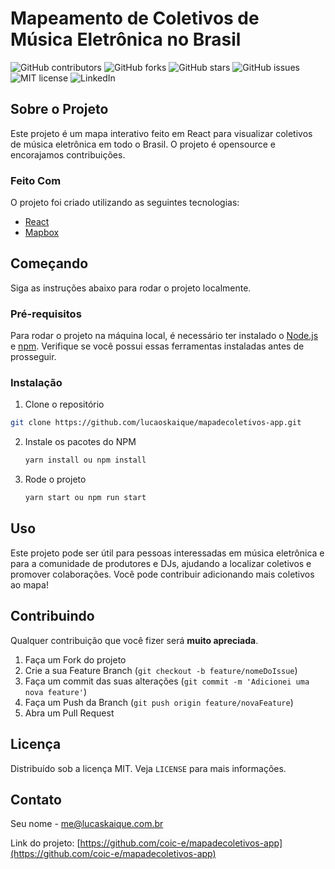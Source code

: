 # Mapeamento de Coletivos de Música Eletrônica no Brasil

![GitHub contributors](https://img.shields.io/github/contributors/lucaoskaique/mapadecoletivos-app)
![GitHub forks](https://img.shields.io/github/forks/coic-e/mapadecoletivos-app)
![GitHub stars](https://img.shields.io/github/stars/coic-e/mapadecoletivos-app)
![GitHub issues](https://img.shields.io/github/issues/coic-e/mapadecoletivos-app)
![MIT license](https://img.shields.io/github/license/coic-e/mapadecoletivos-app)
![LinkedIn](https://img.shields.io/badge/-LinkedIn-black.svg?style=flat-square&logo=linkedin&colorB=555)

## Sobre o Projeto

Este projeto é um mapa interativo feito em React para visualizar coletivos de música eletrônica em todo o Brasil. O projeto é opensource e encorajamos contribuições.

### Feito Com

O projeto foi criado utilizando as seguintes tecnologias:

* [React](https://pt-br.reactjs.org/)
* [Mapbox](https://www.mapbox.com/)

## Começando

Siga as instruções abaixo para rodar o projeto localmente.

### Pré-requisitos

Para rodar o projeto na máquina local, é necessário ter instalado o [Node.js](https://nodejs.org/) e [npm](https://www.npmjs.com/). Verifique se você possui essas ferramentas instaladas antes de prosseguir.

### Instalação

1.  Clone o repositório
   ```sh
   git clone https://github.com/lucaoskaique/mapadecoletivos-app.git
   ```
2. Instale os pacotes do NPM
   ```sh
   yarn install ou npm install
   ```
3. Rode o projeto
   ```sh
   yarn start ou npm run start
   ```

## Uso

Este projeto pode ser útil para pessoas interessadas em música eletrônica e para a comunidade de produtores e DJs, ajudando a localizar coletivos e promover colaborações. Você pode contribuir adicionando mais coletivos ao mapa!

## Contribuindo

Qualquer contribuição que você fizer será **muito apreciada**.

1. Faça um Fork do projeto
2. Crie a sua Feature Branch (`git checkout -b feature/nomeDoIssue`)
3. Faça um commit das suas alterações (`git commit -m 'Adicionei uma nova feature'`)
4. Faça um Push da Branch (`git push origin feature/novaFeature`)
5. Abra um Pull Request

## Licença

Distribuído sob a licença MIT. Veja `LICENSE` para mais informações.

## Contato

Seu nome - me@lucaskaique.com.br

Link do projeto: [https://github.com/coic-e/mapadecoletivos-app](https://github.com/coic-e/mapadecoletivos-app)
